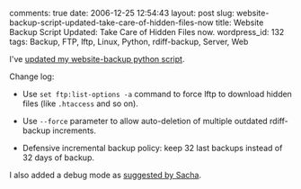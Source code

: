 comments: true
date: 2006-12-25 12:54:43
layout: post
slug: website-backup-script-updated-take-care-of-hidden-files-now
title: Website Backup Script Updated: Take Care of Hidden Files now.
wordpress_id: 132
tags: Backup, FTP, lftp, Linux, Python, rdiff-backup, Server, Web

I've [updated my website-backup python script](http://kevin.deldycke.com/static/scripts/website-backup-2006_12_25.py).

Change log:

  * Use `set ftp:list-options -a` command to force lftp to download hidden files (like `.htaccess` and so on).

  * Use `--force` parameter to allow auto-deletion of multiple outdated rdiff-backup increments.

  * Defensive incremental backup policy: keep 32 last backups instead of 32 days of backup.

I also added a debug mode as [suggested by Sacha](http://kevin.deldycke.com/2006/11/website-backup-script-incremental-backup-feature-added/#comment-957).
